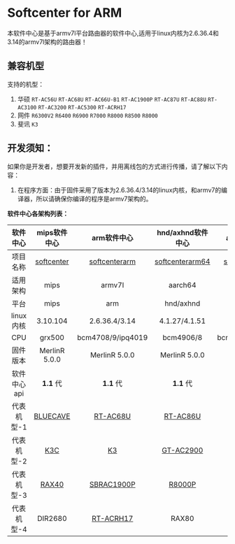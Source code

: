# Softcenter for ARM

本软件中心是基于armv7l平台路由器的软件中心,适用于linux内核为2.6.36.4和3.14的armv7l架构的路由器！

## 兼容机型

支持的机型：
1. 华硕 `RT-AC56U` `RT-AC68U` `RT-AC66U-B1` `RT-AC1900P` `RT-AC87U` `RT-AC88U` `RT-AC3100` `RT-AC3200` `RT-AC5300` `RT-ACRH17`
2. 网件 `R6300V2` `R6400` `R6900` `R7000` `R8000` `R8500` `R8000`
3. 斐讯 `K3`

## 开发须知：

如果你是开发者，想要开发新的插件，并用离线包的方式进行传播，请了解以下内容：

1. 在程序方面：由于固件采用了版本为2.6.36.4/3.14的linux内核，和armv7的编译器，所以请确保你编译的程序是armv7架构的。

**软件中心各架构列表：**

|  软件中心   |                        mips软件中心                        |                 arm软件中心                  |                      hnd/axhnd软件中心                       |                    armng软件中心                    |
| :---------: | :----------------------------------------------------------: | :---------------------------------------------: | :----------------------------------------------------------: | :-----------------------------------------------: |
|  项目名称   | [softcenter](https://github.com/paldier/softcenter) | [softcenterarm](https://github.com/paldier/softcenterarm) |       [softcenterarm64](https://github.com/paldier/softcenterarm64)        | [softcenterarmng](https://github.com/paldier/softcenterarmng) |
|  适用架构   |                            mips                            |                     armv7l                      |                       aarch64                     |                        armv7l                        |
|    平台     |                             mips                              |                       arm                       |                          hnd/axhnd                           |                     arm                      |
|  linux内核  |                          3.10.104                           |                    2.6.36.4/3.14                     |                        4.1.27/4.1.51                         |                       4.1.49/4.1.52                        |
|     CPU     |                          grx500                           |                    bcm4708/9/ipq4019                    |                          bcm4906/8                           |                     bcm6750/1/2/3/4/5                     |
|  固件版本   |                    MerlinR 5.0.0                     |              MerlinR 5.0.0              |                     MerlinR 5.0.0                      |                  MerlinR 5.0.0                    |
| 软件中心api |                          **1.1** 代                          |                   **1.1** 代                    |                          **1.1** 代                          |                    **1.1** 代                     |
| 代表机型-1  | [BLUECAVE](https://github.com/paldier/bluecave-merlin) |              [RT-AC68U](https://github.com/paldier/rtac68u)               | [RT-AC86U](https://github.com/paldier/86u-merlin) |                         TUF-AX3000                        |
| 代表机型-2  | [K3C](https://github.com/paldier/K3C-merlin) |              [K3](https://github.com/paldier/K3-merlin.ng)              | [GT-AC2900](https://github.com/paldier/gt-ac2900) |                         RT-AX58U                        |
| 代表机型-3  | [RAX40](https://github.com/paldier/rax40-merlin) |         [SBRAC1900P](https://github.com/paldier/sbrac1900p-merlin)                                        | [R8000P](https://github.com/paldier/r8000p-merlin) |                        RAX20                         |
| 代表机型-4  | DIR2680 |  [RT-ACRH17](https://github.com/paldier/acrh17-merlin)                              | RAX80 |                        RT-AX56U                         |


